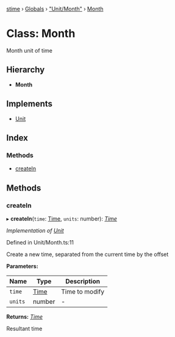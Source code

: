 [stime](../README.md) › [Globals](../globals.md) › ["Unit/Month"](../modules/_unit_month_.md) › [Month](_unit_month_.month.md)

# Class: Month

Month unit of time

## Hierarchy

* **Month**

## Implements

* [Unit](../interfaces/_unit_.unit.md)

## Index

### Methods

* [createIn](_unit_month_.month.md#createin)

## Methods

###  createIn

▸ **createIn**(`time`: [Time](_time_.time.md), `units`: number): *[Time](_time_.time.md)*

*Implementation of [Unit](../interfaces/_unit_.unit.md)*

Defined in Unit/Month.ts:11

Create a new time, separated from the current time by the offset

**Parameters:**

Name | Type | Description |
------ | ------ | ------ |
`time` | [Time](_time_.time.md) | Time to modify |
`units` | number | - |

**Returns:** *[Time](_time_.time.md)*

Resultant time

